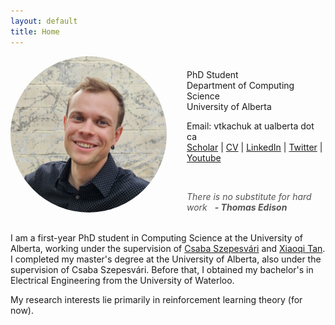```yaml
---
layout: default
title: Home
---
```

<style>
  .profile-container {
    display: flex;
    align-items: stretch;
    margin-bottom: 2rem;
    min-height: 250px;
  }
  .profile-image {
    width: 250px;
    height: 250px;
    object-fit: cover;
    border-radius: 50%;
    margin-right: 2rem;
  }
  .info-quote-container {
    flex: 1;
    display: flex;
    flex-direction: column;
    justify-content: flex-end;
  }
  .contact-info {
    margin-bottom: 2.8rem; /* Add space between contact info and quote */
  }
  .quote-container {
    font-style: italic;
    color: #555;
  }
  .quote-text {
    display: inline;
    position: relative;
  }
  .quote-text:before {
    content: '"';
    font-size: 1.5em;
    line-height: 0;
    vertical-align: -0.25em;
  }
  .quote-text:after {
    content: '"';
    font-size: 1.5em;
    line-height: 0;
    vertical-align: -0.25em;
  }
  .quote-author {
    display: inline-block;
    margin-left: 0.5rem;
    font-weight: bold;
  }

  /* Media query for mobile devices */
  @media (max-width: 767px) {
    .profile-container {
      flex-direction: column;
      align-items: center;
    }
    .profile-image {
      width: 200px;
      height: 200px;
      margin-right: 0;
      margin-bottom: 1rem;
    }
    .info-quote-container {
      text-align: center;
    }
  }
</style>

<div class="profile-container">
  <img src="/assets/images/headshot.jpg" alt="Vlad Tkachuk" class="profile-image">
  <div class="info-quote-container">
    <div class="contact-info-wrapper">
      <div class="contact-info">
        <p>PhD Student<br>
          Department of Computing Science <br>
          University of Alberta</p>
        <p>Email: vtkachuk at ualberta dot ca<br>
          <a href="https://scholar.google.com/citations?user=9sSwAAsAAAAJ&hl=en">Scholar</a> |
          <a href="https://scholar.google.com/citations?user=9sSwAAsAAAAJ&hl=en">CV</a> |
          <a href="https://www.linkedin.com/in/vtkachuk4/">LinkedIn</a> |
          <a href="https://x.com/VladTkachuk5">Twitter</a> |
          <a href="https://www.youtube.com/@VladTkachukAcademic">Youtube</a>
        </p>
      </div>
    </div>
    <div class="quote-container">
      <span class="quote">There is no substitute for hard work</span>
      <span class="quote-author">- Thomas Edison</span>
    </div>
  </div>
</div>
<p>I am a first-year PhD student in Computing Science at the University of Alberta, working under the supervision of <a href="https://sites.ualberta.ca/~szepesva/">Csaba Szepesvári</a> and <a href="https://xiaoqitan.org/">Xiaoqi Tan</a>. I completed my master's degree at the University of Alberta, also under the supervision of Csaba Szepesvári. Before that, I obtained my bachelor's in Electrical Engineering from the University of Waterloo.</p> 
<p>My research interests lie primarily in reinforcement learning theory (for now).</p>